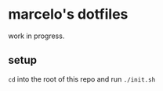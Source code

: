 # marcelo's dotfiles
work in progress.

## setup
`cd` into the root of this repo and run `./init.sh`
